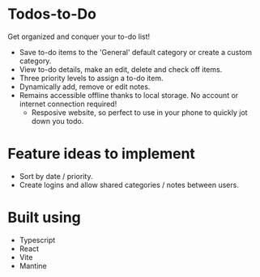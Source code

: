 # Todos-to-Do

Get organized and conquer your to-do list!

- Save to-do items to the 'General' default category or create a custom category.
- View to-do details, make an edit, delete and check off items.
- Three priority levels to assign a to-do item.
- Dynamically add, remove or edit notes.
- Remains accessible offline thanks to local storage. No account or internet connection required!
  - Resposive website, so perfect to use in your phone to quickly jot down you todo.

# Feature ideas to implement

- Sort by date / priority.
- Create logins and allow shared categories / notes between users.

# Built using

- Typescript
- React
- Vite
- Mantine
